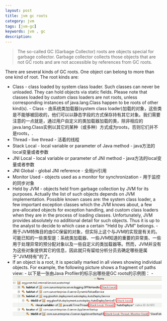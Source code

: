 ```yaml
---
layout: post
title: jvm gc roots 
category: jvm 
tags: [jvm-gc]
keywords: jvm , gc 
description: 
---
```



> The so-called GC (Garbage Collector) roots are objects special for garbage collector. Garbage collector collects those objects that are not GC roots and are not accessible by references from GC roots.

There are several kinds of GC roots. One object can belong to more than one kind of root. The root kinds are:

* Class - class loaded by system class loader. Such classes can never be unloaded. They can hold objects via static fields. Please note that classes loaded by custom class loaders are not roots, unless corresponding instances of java.lang.Class happen to be roots of other kind(s).
        - Class - 由系统类加载器(system class loader)加载的对象，这些类是不能够被回收的，他们可以以静态字段的方式保存持有其它对象。我们需要注意的一点就是，通过用户自定义的类加载器加载的类，除非相应的java.lang.Class实例以其它的某种（或多种）方式成为roots，否则它们并不是roots，.
* Thread - live thread
        - 活着的线程
* Stack Local - local variable or parameter of Java method
        - java方法的local变量或者参数
* JNI Local - local variable or parameter of JNI method
        -  java方法的local变量或者参数
* JNI Global - global JNI reference
        - 全局jni引用
* Monitor Used - objects used as a monitor for synchronization
        - 用于监控的同步对象
* Held by JVM - objects held from garbage collection by JVM for its purposes. Actually the list of such objects depends on JVM implementation. Possible known cases are: the system class loader, a few important exception classes which the JVM knows about, a few pre-allocated objects for exception handling, and custom class loaders when they are in the process of loading classes. Unfortunately, JVM provides absolutely no additional detail for such objects. Thus it is up to the analyst to decide to which case a certain "Held by JVM" belongs.
        - 用于JVM特殊目的由GC保留的对象，但实际上这个与JVM的实现是有关的。可能已知的一些类型是：系统类加载器、一些JVM知道的重要的异常类、一些用于处理异常的预分配对象以及一些自定义的类加载器等。然而，JVM并没有为这些对象提供其它的信息，因此就只有留给分析分员去确定哪些是属于"JVM持有"的了。 
* If an object is a root, it is specially marked in all views showing individual objects. For example, the following picture shows a fragment of paths view:
       - 以下是一张由Java Profiler的标示出哪些是GC roots的示例图：
       - ![](/public/img/gc_roots_in_explorer.png)





